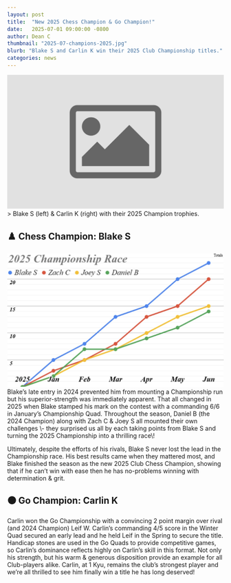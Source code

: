 ```yaml
---
layout: post
title:  "New 2025 Chess Champion & Go Champion!"
date:   2025-07-01 09:00:00 -0800
author: Dean C
thumbnail: "2025-07-champions-2025.jpg"
blurb: "Blake S and Carlin K win their 2025 Club Championship titles."
categories: news 
---
```


<img class="page-banner" src="/assets/images/photos/2025-07-champions-2025.jpg" alt="The club at our Winter venue, Crux">
> Blake S (left) & Carlin K (right) with their 2025 Champion trophies.


## ♟️ Chess Champion: Blake S

<img class="page-context-right" title="Chess Championship race 2025" alt="A graph showing the 2025 Chess Championship race" src="/assets/images/photos/2025-07-championship-race.jpg">
Blake’s late entry in 2024 prevented him from mounting a Championship run but his superior-strength was immediately apparent. That all changed in 2025 when Blake stamped his mark on the contest with a commanding 6/6 in January’s Championship Quad. Throughout the season, Daniel B (the 2024 Champion) along with Zach C & Joey S all mounted their own challenges \- they surprised us all by each taking points from Blake S and turning the 2025 Championship into a thrilling race\!

Ultimately, despite the efforts of his rivals, Blake S never lost the lead in the Championship race. His best results came when they mattered most, and Blake finished the season as the new 2025 Club Chess Champion, showing that if he can’t win with ease then he has no-problems winning with determination & grit.

## ⚫ Go Champion: Carlin K

Carlin won the Go Championship with a convincing 2 point margin over rival (and 2024 Champion) Leif W. Carlin’s commanding 4/5 score in the Winter Quad secured an early lead and he held Leif in the Spring to secure the title. Handicap stones are used in the Go Quads to provide competitive games, so Carlin’s dominance reflects highly on Carlin’s skill in this format. Not only his strength, but his warm & generous disposition provide an example for all Club-players alike. Carlin, at 1 Kyu, remains the club’s strongest player and we’re all thrilled to see him finally win a title he has long deserved\!




